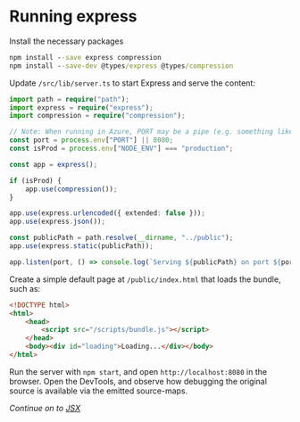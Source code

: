 # Running express

Install the necessary packages

```bat
npm install --save express compression
npm install --save-dev @types/express @types/compression
```

Update `/src/lib/server.ts` to start Express and serve the content:

```ts
import path = require("path");
import express = require("express");
import compression = require("compression");

// Note: When running in Azure, PORT may be a pipe (e.g. something like "\\.\pipe\<GUID>")
const port = process.env["PORT"] || 8080;
const isProd = process.env["NODE_ENV"] === "production";

const app = express();

if (isProd) {
    app.use(compression());
}

app.use(express.urlencoded({ extended: false }));
app.use(express.json());

const publicPath = path.resolve(__dirname, "../public");
app.use(express.static(publicPath));

app.listen(port, () => console.log(`Serving ${publicPath} on port ${port}`));
```

Create a simple default page at `/public/index.html` that loads the bundle, such as:

```html
<!DOCTYPE html>
<html>
    <head>
        <script src="/scripts/bundle.js"></script>
    </head>
    <body><div id="loading">Loading...</div></body>
</html>
```

Run the server with `npm start`, and open `http://localhost:8080` in the browser. Open the
DevTools, and observe how debugging the original source is available via the emitted source-maps.

_Continue on to [JSX](jsx.md)_
